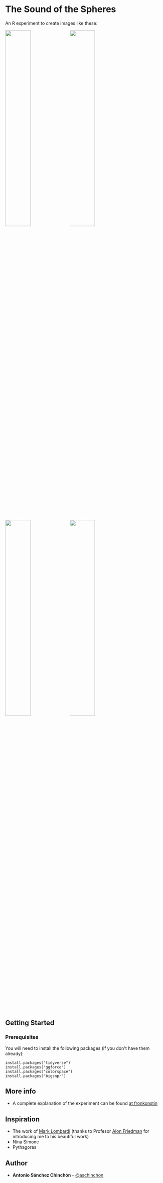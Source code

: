 # The Sound of the Spheres

An R experiment to create images like these:

<img src="https://fronkonstin.com/wp-content/uploads/2023/01/czur.jpg" width=40%></img>
<img src="https://fronkonstin.com/wp-content/uploads/2023/01/eudp.jpg" width=40%></img>
<img src="https://fronkonstin.com/wp-content/uploads/2023/01/nvpa.jpg" width=40%></img>
<img src="https://fronkonstin.com/wp-content/uploads/2023/01/wisa.jpg" width=40%></img>

## Getting Started

### Prerequisites

You will need to install the following packages (if you don't have them already):

```
install.packages("tidyverse")
install.packages("ggforce")
install.packages("colorspace")
install.packages("bigsnpr")
```

## More info

+ A complete explanation of the experiment can be found [at fronkonstin](https://fronkonstin.com/2023/01/16/the-music-of-the-spheres/)

## Inspiration

+ The work of [Mark Lombardi](https://en.wikipedia.org/wiki/Mark_Lombardi) (thanks to Profesor [Alon Friedman](https://alonfriedman.net/) for introducing me to his beautiful work)
+ Nina Simone
+ Pythagoras

## Author

* **Antonio Sánchez Chinchón** - [@aschinchon](https://twitter.com/aschinchon)

